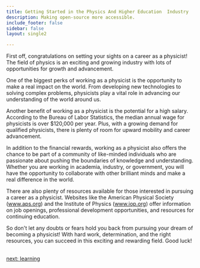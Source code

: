 ```yaml
---
title: Getting Started in the Physics And Higher Education  Industry
description: Making open-source more accessible.
include_footer: false
sidebar: false
layout: single2

---
```


<p>
First off, congratulations on setting your sights on a career as a physicist! The field of physics is an exciting and growing industry with lots of opportunities for growth and advancement.

One of the biggest perks of working as a physicist is the opportunity to make a real impact on the world. From developing new technologies to solving complex problems, physicists play a vital role in advancing our understanding of the world around us.

Another benefit of working as a physicist is the potential for a high salary. According to the Bureau of Labor Statistics, the median annual wage for physicists is over $120,000 per year. Plus, with a growing demand for qualified physicists, there is plenty of room for upward mobility and career advancement.

In addition to the financial rewards, working as a physicist also offers the chance to be part of a community of like-minded individuals who are passionate about pushing the boundaries of knowledge and understanding. Whether you are working in academia, industry, or government, you will have the opportunity to collaborate with other brilliant minds and make a real difference in the world.

There are also plenty of resources available for those interested in pursuing a career as a physicist. Websites like the American Physical Society (www.aps.org) and the Institute of Physics (www.iop.org) offer information on job openings, professional development opportunities, and resources for continuing education.

So don't let any doubts or fears hold you back from pursuing your dream of becoming a physicist! With hard work, determination, and the right resources, you can succeed in this exciting and rewarding field. Good luck!

<br>
<a href="https://workdojos.com/physicist/learning">next: learning</a>
</p>